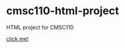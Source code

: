 # cmsc110-html-project
HTML project for CMSC110 

<a href="cmsc110-html-project/TIA_Ch13_finished_Twiles.html"> click me! </a>
